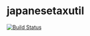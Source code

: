 # japanesetaxutil

[![Build Status](https://travis-ci.org/zonoise/japanesetaxutil.svg?branch=master)](https://travis-ci.org/zonoise/japanesetaxutil)